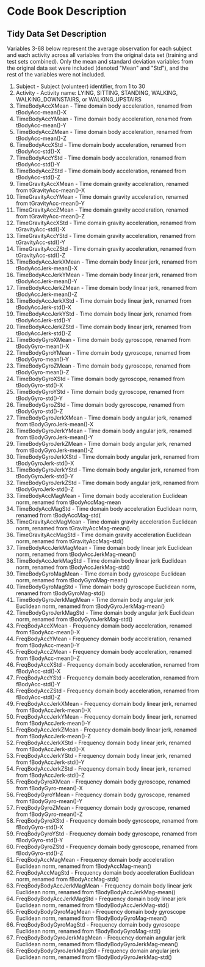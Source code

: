 # Code Book Description

## Tidy Data Set Description
Variables 3-68 below represent the average observation for each subject and each activity across all variables from the original data set (training and test sets combined). Only the mean and standard deviation variables from the original data set were included (denoted "Mean" and "Std"), and the rest of the variables were not included. 

1. Subject                      - Subject (volunteer) identifier, from 1 to 30
2. Activity                     - Activity name: LYING, SITTING, STANDING, WALKING, WALKING_DOWNSTAIRS, or WALKING_UPSTAIRS
3. TimeBodyAccXMean             - Time domain body acceleration, renamed from tBodyAcc-mean()-X
4. TimeBodyAccYMean             - Time domain body acceleration, renamed from tBodyAcc-mean()-Y
5. TimeBodyAccZMean             - Time domain body acceleration, renamed from tBodyAcc-mean()-Z
6. TimeBodyAccXStd              - Time domain body acceleration, renamed from tBodyAcc-std()-X
7. TimeBodyAccYStd              - Time domain body acceleration, renamed from tBodyAcc-std()-Y
8. TimeBodyAccZStd              - Time domain body acceleration, renamed from tBodyAcc-std()-Z 
9. TimeGravityAccXMean          - Time domain gravity acceleration, renamed from tGravityAcc-mean()-X
10. TimeGravityAccYMean          - Time domain gravity acceleration, renamed from tGravityAcc-mean()-Y
11. TimeGravityAccZMean          - Time domain gravity acceleration, renamed from tGravityAcc-mean()-Z
12. TimeGravityAccXStd           - Time domain gravity acceleration, renamed from tGravityAcc-std()-X
13. TimeGravityAccYStd           - Time domain gravity acceleration, renamed from tGravityAcc-std()-Y
14. TimeGravityAccZStd           - Time domain gravity acceleration, renamed from tGravityAcc-std()-Z
15. TimeBodyAccJerkXMean         - Time domain body linear jerk, renamed from tBodyAccJerk-mean()-X
16. TimeBodyAccJerkYMean         - Time domain body linear jerk, renamed from tBodyAccJerk-mean()-Y
17. TimeBodyAccJerkZMean         - Time domain body linear jerk, renamed from tBodyAccJerk-mean()-Z
18. TimeBodyAccJerkXStd          - Time domain body linear jerk, renamed from tBodyAccJerk-std()-X
19. TimeBodyAccJerkYStd          - Time domain body linear jerk, renamed from tBodyAccJerk-std()-Y
20. TimeBodyAccJerkZStd          - Time domain body linear jerk, renamed from tBodyAccJerk-std()-Z
21. TimeBodyGyroXMean            - Time domain body gyroscope, renamed from tBodyGyro-mean()-X
22. TimeBodyGyroYMean            - Time domain body gyroscope, renamed from tBodyGyro-mean()-Y
23. TimeBodyGyroZMean            - Time domain body gyroscope, renamed from tBodyGyro-mean()-Z
24. TimeBodyGyroXStd             - Time domain body gyroscope, renamed from tBodyGyro-std()-X
25. TimeBodyGyroYStd             - Time domain body gyroscope, renamed from tBodyGyro-std()-Y
26. TimeBodyGyroZStd             - Time domain body gyroscope, renamed from tBodyGyro-std()-Z
27. TimeBodyGyroJerkXMean        - Time domain body angular jerk, renamed from tBodyGyroJerk-mean()-X
28. TimeBodyGyroJerkYMean        - Time domain body angular jerk, renamed from tBodyGyroJerk-mean()-Y
29. TimeBodyGyroJerkZMean        - Time domain body angular jerk, renamed from tBodyGyroJerk-mean()-Z
30. TimeBodyGyroJerkXStd         - Time domain body angular jerk, renamed from tBodyGyroJerk-std()-X
31. TimeBodyGyroJerkYStd         - Time domain body angular jerk, renamed from tBodyGyroJerk-std()-Y
32. TimeBodyGyroJerkZStd         - Time domain body angular jerk, renamed from tBodyGyroJerk-std()-Z
33. TimeBodyAccMagMean           - Time domain body acceleration Euclidean norm, renamed from tBodyAccMag-mean
34. TimeBodyAccMagStd            - Time domain body acceleration Euclidean norm, renamed from tBodyAccMag-std(
35. TimeGravityAccMagMean        - Time domain gravity acceleration Euclidean norm, renamed from tGravityAccMag-mean()
36. TimeGravityAccMagStd         - Time domain gravity acceleration Euclidean norm, renamed from tGravityAccMag-std()
37. TimeBodyAccJerkMagMean       - Time domain body linear jerk Euclidean norm, renamed from tBodyAccJerkMag-mean()
38. TimeBodyAccJerkMagStd        - Time domain body linear jerk Euclidean norm, renamed from tBodyAccJerkMag-std()
39. TimeBodyGyroMagMean          - Time domain body gyroscope Euclidean norm, renamed from tBodyGyroMag-mean()
40. TimeBodyGyroMagStd           - Time domain body gyroscope Euclidean norm, renamed from tBodyGyroMag-std()
41. TimeBodyGyroJerkMagMean      - Time domain body angular jerk Euclidean norm, renamed from tBodyGyroJerkMag-mean()
42. TimeBodyGyroJerkMagStd       - Time domain body angular jerk Euclidean norm, renamed from tBodyGyroJerkMag-std()
43. FreqBodyAccXMean             - Frequency domain body acceleration, renamed from fBodyAcc-mean()-X
44. FreqBodyAccYMean             - Frequency domain body acceleration, renamed from fBodyAcc-mean()-Y
45. FreqBodyAccZMean             - Frequency domain body acceleration, renamed from fBodyAcc-mean()-Z
46. FreqBodyAccXStd              - Frequency domain body acceleration, renamed from fBodyAcc-std()-X
47. FreqBodyAccYStd              - Frequency domain body acceleration, renamed from fBodyAcc-std()-Y
48. FreqBodyAccZStd              - Frequency domain body acceleration, renamed from fBodyAcc-std()-Z
49. FreqBodyAccJerkXMean         - Frequency domain body linear jerk, renamed from fBodyAccJerk-mean()-X
50. FreqBodyAccJerkYMean         - Frequency domain body linear jerk, renamed from fBodyAccJerk-mean()-Y
51. FreqBodyAccJerkZMean         - Frequency domain body linear jerk, renamed from fBodyAccJerk-mean()-Z
52. FreqBodyAccJerkXStd          - Frequency domain body linear jerk, renamed from fBodyAccJerk-std()-X
53. FreqBodyAccJerkYStd          - Frequency domain body linear jerk, renamed from fBodyAccJerk-std()-Y
54. FreqBodyAccJerkZStd          - Frequency domain body linear jerk, renamed from fBodyAccJerk-std()-Z
55. FreqBodyGyroXMean            - Frequency domain body gyroscope, renamed from fBodyGyro-mean()-X
56. FreqBodyGyroYMean            - Frequency domain body gyroscope, renamed from fBodyGyro-mean()-Y
57. FreqBodyGyroZMean            - Frequency domain body gyroscope, renamed from fBodyGyro-mean()-Z
58. FreqBodyGyroXStd             - Frequency domain body gyroscope, renamed from fBodyGyro-std()-X
59. FreqBodyGyroYStd             - Frequency domain body gyroscope, renamed from fBodyGyro-std()-Y
60. FreqBodyGyroZStd             - Frequency domain body gyroscope, renamed from fBodyGyro-std()-Z
61. FreqBodyAccMagMean           - Frequency domain body acceleration Euclidean norm, renamed from fBodyAccMag-mean()
62. FreqBodyAccMagStd            - Frequency domain body acceleration Euclidean norm, renamed from fBodyAccMag-std()
63. FreqBodyBodyAccJerkMagMean   - Frequency domain body linear jerk Euclidean norm, renamed from fBodyBodyAccJerkMag-mean()
64. FreqBodyBodyAccJerkMagStd    - Frequency domain body linear jerk Euclidean norm, renamed from fBodyBodyAccJerkMag-std()
65. FreqBodyBodyGyroMagMean      - Frequency domain body gyroscope Euclidean norm, renamed from fBodyBodyGyroMag-mean()
66. FreqBodyBodyGyroMagStd       - Frequency domain body gyroscope Euclidean norm, renamed from fBodyBodyGyroMag-std()
67. FreqBodyBodyGyroJerkMagMean  - Frequency domain angular jerk Euclidean norm, renamed from fBodyBodyGyroJerkMag-mean()
68. FreqBodyBodyGyroJerkMagStd   - Frequency domain angular jerk Euclidean norm, renamed from fBodyBodyGyroJerkMag-std()





